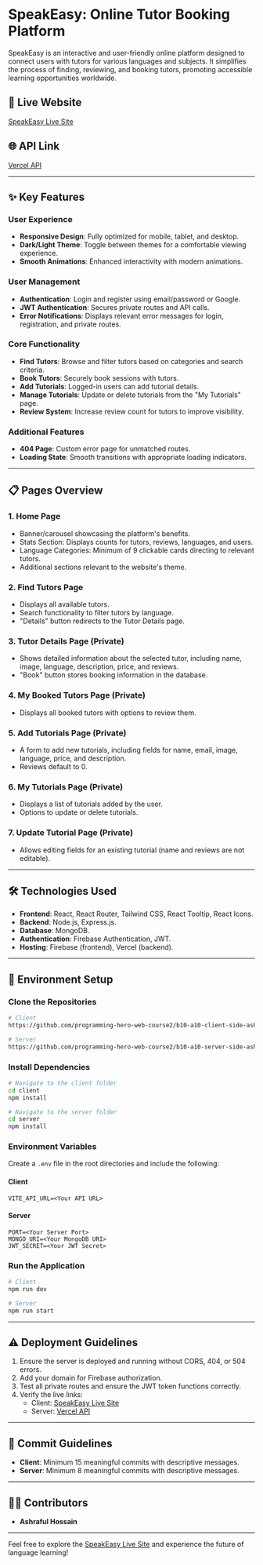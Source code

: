 # **SpeakEasy: Online Tutor Booking Platform**

SpeakEasy is an interactive and user-friendly online platform designed to connect users with tutors for various languages and subjects. It simplifies the process of finding, reviewing, and booking tutors, promoting accessible learning opportunities worldwide.

## 🚀 Live Website
[SpeakEasy Live Site](https://language--exchange-a-11.web.app)

## 🌐 API Link
[Vercel API](https://language-express-server-a-10.vercel.app)

---

## ✨ Key Features

### **User Experience**
- **Responsive Design**: Fully optimized for mobile, tablet, and desktop.
- **Dark/Light Theme**: Toggle between themes for a comfortable viewing experience.
- **Smooth Animations**: Enhanced interactivity with modern animations.

### **User Management**
- **Authentication**: Login and register using email/password or Google.
- **JWT Authentication**: Secures private routes and API calls.
- **Error Notifications**: Displays relevant error messages for login, registration, and private routes.

### **Core Functionality**
- **Find Tutors**: Browse and filter tutors based on categories and search criteria.
- **Book Tutors**: Securely book sessions with tutors.
- **Add Tutorials**: Logged-in users can add tutorial details.
- **Manage Tutorials**: Update or delete tutorials from the "My Tutorials" page.
- **Review System**: Increase review count for tutors to improve visibility.

### **Additional Features**
- **404 Page**: Custom error page for unmatched routes.
- **Loading State**: Smooth transitions with appropriate loading indicators.

---

## 📋 Pages Overview

### **1. Home Page**
- Banner/carousel showcasing the platform's benefits.
- Stats Section: Displays counts for tutors, reviews, languages, and users.
- Language Categories: Minimum of 9 clickable cards directing to relevant tutors.
- Additional sections relevant to the website's theme.

### **2. Find Tutors Page**
- Displays all available tutors.
- Search functionality to filter tutors by language.
- "Details" button redirects to the Tutor Details page.

### **3. Tutor Details Page (Private)**
- Shows detailed information about the selected tutor, including name, image, language, description, price, and reviews.
- "Book" button stores booking information in the database.

### **4. My Booked Tutors Page (Private)**
- Displays all booked tutors with options to review them.

### **5. Add Tutorials Page (Private)**
- A form to add new tutorials, including fields for name, email, image, language, price, and description.
- Reviews default to 0.

### **6. My Tutorials Page (Private)**
- Displays a list of tutorials added by the user.
- Options to update or delete tutorials.

### **7. Update Tutorial Page (Private)**
- Allows editing fields for an existing tutorial (name and reviews are not editable).

---

## 🛠️ Technologies Used

- **Frontend**: React, React Router, Tailwind CSS, React Tooltip, React Icons.
- **Backend**: Node.js, Express.js.
- **Database**: MongoDB.
- **Authentication**: Firebase Authentication, JWT.
- **Hosting**: Firebase (frontend), Vercel (backend).

---

## 🔧 Environment Setup

### **Clone the Repositories**
```bash
# Client
https://github.com/programming-hero-web-course2/b10-a10-client-side-ashrafulhossain1

# Server
https://github.com/programming-hero-web-course2/b10-a10-server-side-ashrafulhossain1
```

### **Install Dependencies**
```bash
# Navigate to the client folder
cd client
npm install

# Navigate to the server folder
cd server
npm install
```

### **Environment Variables**
Create a `.env` file in the root directories and include the following:

#### **Client**
```
VITE_API_URL=<Your API URL>
```

#### **Server**
```
PORT=<Your Server Port>
MONGO_URI=<Your MongoDB URI>
JWT_SECRET=<Your JWT Secret>
```

### **Run the Application**
```bash
# Client
npm run dev

# Server
npm run start
```

---

## ⚠️ Deployment Guidelines

1. Ensure the server is deployed and running without CORS, 404, or 504 errors.
2. Add your domain for Firebase authorization.
3. Test all private routes and ensure the JWT token functions correctly.
4. Verify the live links:
   - Client: [SpeakEasy Live Site](https://language--exchange-a-11.web.app)
   - Server: [Vercel API](https://language-express-server-a-10.vercel.app)

---

## 🌟 Commit Guidelines

- **Client**: Minimum 15 meaningful commits with descriptive messages.
- **Server**: Minimum 8 meaningful commits with descriptive messages.

---

## 👨‍💻 Contributors
- **Ashraful Hossain**

---

Feel free to explore the [SpeakEasy Live Site](https://language--exchange-a-11.web.app) and experience the future of language learning!
